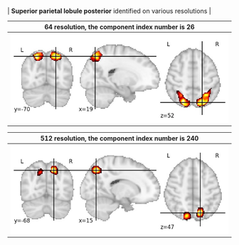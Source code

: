 


| **Superior parietal lobule posterior** identified on various resolutions |

| 64 resolution, the component index number is 26|  
|:---:|  
| ![Component 64](../64/final/26.jpg "From component 64: Superior parietal lobule posterior") |

| 512 resolution, the component index number is 240|  
|:---:|  
| ![Component 512](../512/final/240.jpg "From component 512: Superior parietal lobule posterior") |